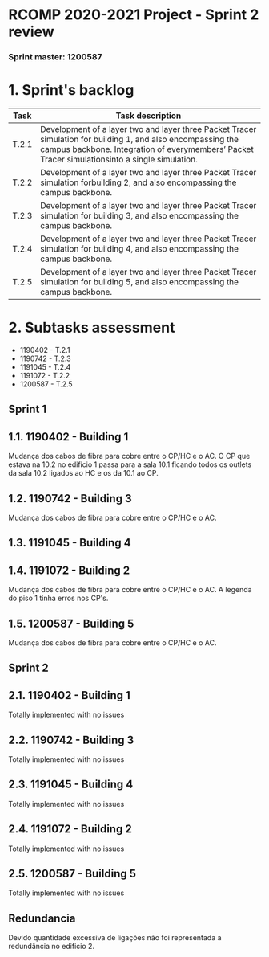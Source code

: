 RCOMP 2020-2021 Project - Sprint 2 review
=========================================
### Sprint master: 1200587 ###

# 1. Sprint's backlog #

|Task         | Task description|
|--------------|--------------------------------|
|T.2.1|Development of a layer two and layer three Packet Tracer simulation for building 1, and also encompassing the campus backbone. Integration of everymembers’ Packet Tracer simulationsinto a single simulation.|
|T.2.2|Development of a layer two and layer three Packet Tracer simulation forbuilding 2, and also encompassing the campus backbone.|
|T.2.3|Development of a layer two and layer three Packet Tracer simulation for building 3, and also encompassing the campus backbone.|
|T.2.4|Development of a layer two and layer three Packet Tracer simulation for building 4, and also encompassing the campus backbone.|
|T.2.5|Development of a layer two and layer three Packet Tracer simulation for building 5, and also encompassing the campus backbone.|

# 2. Subtasks assessment #
  * 1190402 - T.2.1
  * 1190742 - T.2.3
  * 1191045 - T.2.4
  * 1191072 - T.2.2
  * 1200587 - T.2.5

## Sprint 1 ##
## 1.1. 1190402 - Building 1 ##

Mudança dos cabos de fibra para cobre entre o CP/HC e o AC.
O CP que estava na 10.2 no edificio 1 passa para a sala 10.1 ficando todos os outlets da sala 10.2 ligados ao HC e os da 10.1 ao CP.

## 1.2. 1190742 - Building 3 ##

Mudança dos cabos de fibra para cobre entre o CP/HC e o AC.

## 1.3. 1191045 - Building 4 ##



## 1.4. 1191072 - Building 2 ##

Mudança dos cabos de fibra para cobre entre o CP/HC e o AC.
A legenda do piso 1 tinha erros nos CP's.

## 1.5. 1200587 - Building 5 ##

Mudança dos cabos de fibra para cobre entre o CP/HC e o AC.



## Sprint 2 ##

## 2.1. 1190402 - Building 1 ##

 Totally implemented with no issues

## 2.2. 1190742 - Building 3 ##

Totally implemented with no issues

## 2.3. 1191045 - Building 4 ##

Totally implemented with no issues

## 2.4. 1191072 - Building 2 ##

Totally implemented with no issues

## 2.5. 1200587 - Building 5 ##

Totally implemented with no issues



## Redundancia
Devido quantidade excessiva de ligações não foi representada a redundância no edificio 2.